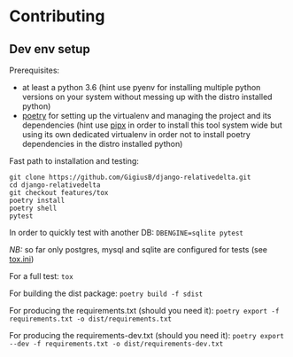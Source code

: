 # Contributing

## Dev env setup

Prerequisites:
- at least a python 3.6 (hint use pyenv for installing multiple python versions on your system without messing up with
the distro installed python)
- [poetry](https://python-poetry.org/) for setting up the virtualenv and managing the project and its dependencies
(hint use [pipx](https://pipxproject.github.io/pipx/) in order to install this tool system wide but using its own
dedicated virtualenv in order not to install poetry dependencies in the distro installed python)


Fast path to installation and testing:

```shell 
git clone https://github.com/GigiusB/django-relativedelta.git
cd django-relativedelta 
git checkout features/tox
poetry install
poetry shell
pytest
```

In order to quickly test with another DB: ```DBENGINE=sqlite pytest```

*NB:* so far only postgres, mysql and sqlite are configured for tests (see [tox.ini](./tox.ini))

For a full test: ```tox```

For building the dist package: ```poetry build -f sdist```

For producing the requirements.txt (should you need it):
```poetry export -f requirements.txt -o dist/requirements.txt```

For producing the requirements-dev.txt (should you need it):
```poetry export --dev -f requirements.txt -o dist/requirements-dev.txt```